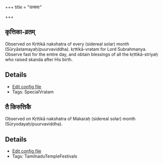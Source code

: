 +++
title = "उत्सवाः"

+++
## कृत्तिका-व्रतम्

Observed on Kṛttikā nakshatra of every (sidereal solar) month (Sūryāstamayaḥ/puurvaviddha). kṛttikā-vratam for Lord Subrahmanya. Observe fast for the entire day, and obtain blessings of all the kṛttikā-striyaḥ who raised skanda after His birth.

## Details
- [Edit config file](https://github.com/sanskrit-coders/adyatithi/tree/master/devatA/kaumAra/sidereal_solar_month/nakshatra/00/03/kRttikA-vratam.toml)
- Tags: SpecialVratam


## तै किरुत्तिकै

Observed on Kṛttikā nakshatra of Makaraḥ (sidereal solar) month (Sūryodayaḥ/puurvaviddha). 

## Details
- [Edit config file](https://github.com/sanskrit-coders/adyatithi/tree/master/temples/Tamil/sidereal_solar_month/nakshatra/10/03/tai%20kiruttikai.toml)
- Tags: TamilnaduTempleFestivals

